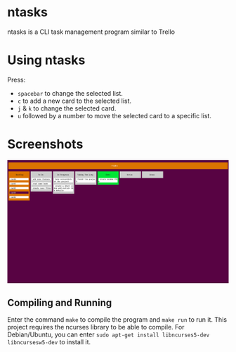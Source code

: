 # ntasks
ntasks is a CLI task management program similar to Trello

# Using ntasks
Press: 
- ```spacebar``` to change the selected list.
- ```c``` to add a new card to the selected list. 
- ```j``` & ```k``` to change the selected card.
- ```u``` followed by a number to move the selected card to a specific list.

# Screenshots
![MainBoard](/images/ntasks-ss.png)

## Compiling and Running
Enter the command ```make``` to compile the program and ```make run``` to run it.
This project requires the ncurses library to be able to compile. For Debian/Ubuntu, you can enter ```sudo apt-get install libncurses5-dev libncursesw5-dev``` to install it.

